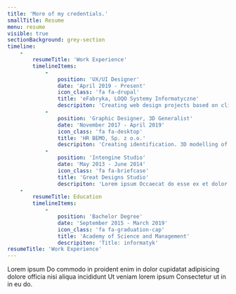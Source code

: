 ```yaml
---
title: 'More of my credentials.'
smallTitle: Resume
menu: resume
visible: true
sectionBackground: grey-section
timeline:
    -
        resumeTitle: 'Work Experience'
        timelineItems:
            -
                position: 'UX/UI Designer'
                date: 'April 2019 - Present'
                icon_class: 'fa fa-drupal'
                title: 'eFabryka, LOQO Systemy Informatyczne'
                descripiton: 'Creating web design projects based on clients preferations. Movie editing, directing. UX/UI design of web applications. Building websites on Drupal 8 CMS and Grav with Gantry5 framework.'
            -
                position: 'Graphic Designer, 3D Generalist'
                date: 'November 2017 - April 2019'
                icon_class: 'fa fa-desktop'
                title: 'HR BEMO, Sp. z o.o.'
                descripiton: 'Creating identification. 3D modelling of plastic-made prototypes, using 3D Robo Printer. Web Design.'
            -
                position: 'Intengine Studio'
                date: 'May 2013 - June 2014'
                icon_class: 'fa fa-briefcase'
                title: 'Great Designs Studio'
                descripiton: 'Lorem ipsum Occaecat do esse ex et dolor culpa nisi ex in magna consectetur nisi cupidatat laboris esse eiusmod deserunt aute do quis velit esse sed Ut proident cupidatat nulla esse cillum laborum occaecat nostrud sit dolor incididunt amet est occaecat nisi incididunt.'
    -
        resumeTitle: Education
        timelineItems:
            -
                position: 'Bachelor Degree'
                date: 'September 2015 - March 2019'
                icon_class: 'fa fa-graduation-cap'
                title: 'Academy of Science and Management'
                descripiton: 'Title: informatyk'
resumeTitle: 'Work Experience'
---
```


Lorem ipsum Do commodo in proident enim in dolor cupidatat adipisicing dolore officia nisi aliqua incididunt Ut veniam lorem ipsum Consectetur ut in in eu do.